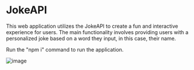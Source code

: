 # JokeAPI
This web application utilizes the JokeAPI to create a fun and interactive experience for users. The main functionality involves providing users with a personalized joke based on a word they input, in this case, their name.

Run the "npm i" command to run the application.

![image](https://github.com/ozgeerkskn/JokeAPI/assets/105421946/15bcd164-80fa-4a96-a7f0-40558684c886)

